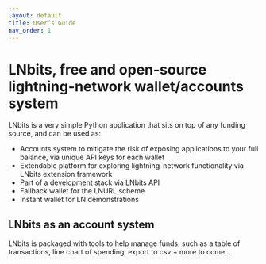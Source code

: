 ```yaml
---
layout: default
title: User’s Guide
nav_order: 1
---
```



LNbits, free and open-source lightning-network wallet/accounts system
=====================================================================

LNbits is a very simple Python application that sits on top of any funding source, and can be used as:

* Accounts system to mitigate the risk of exposing applications to your full balance, via unique API keys for each wallet
* Extendable platform for exploring lightning-network functionality via LNbits extension framework
* Part of a development stack via LNbits API
* Fallback wallet for the LNURL scheme
* Instant wallet for LN demonstrations


LNbits as an account system
---------------------------

LNbits is packaged with tools to help manage funds, such as a table of transactions, line chart of spending,
export to csv + more to come...
